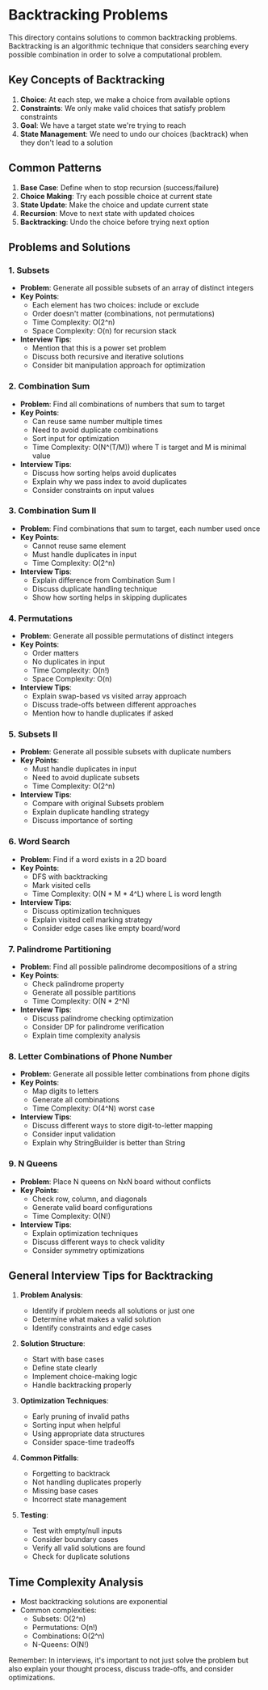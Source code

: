 # Backtracking Problems

This directory contains solutions to common backtracking problems. Backtracking is an algorithmic technique that considers searching every possible combination in order to solve a computational problem.

## Key Concepts of Backtracking

1. **Choice**: At each step, we make a choice from available options
2. **Constraints**: We only make valid choices that satisfy problem constraints
3. **Goal**: We have a target state we're trying to reach
4. **State Management**: We need to undo our choices (backtrack) when they don't lead to a solution

## Common Patterns

1. **Base Case**: Define when to stop recursion (success/failure)
2. **Choice Making**: Try each possible choice at current state
3. **State Update**: Make the choice and update current state
4. **Recursion**: Move to next state with updated choices
5. **Backtracking**: Undo the choice before trying next option

## Problems and Solutions

### 1. Subsets
- **Problem**: Generate all possible subsets of an array of distinct integers
- **Key Points**:
  - Each element has two choices: include or exclude
  - Order doesn't matter (combinations, not permutations)
  - Time Complexity: O(2^n)
  - Space Complexity: O(n) for recursion stack
- **Interview Tips**:
  - Mention that this is a power set problem
  - Discuss both recursive and iterative solutions
  - Consider bit manipulation approach for optimization

### 2. Combination Sum
- **Problem**: Find all combinations of numbers that sum to target
- **Key Points**:
  - Can reuse same number multiple times
  - Need to avoid duplicate combinations
  - Sort input for optimization
  - Time Complexity: O(N^(T/M)) where T is target and M is minimal value
- **Interview Tips**:
  - Discuss how sorting helps avoid duplicates
  - Explain why we pass index to avoid duplicates
  - Consider constraints on input values

### 3. Combination Sum II
- **Problem**: Find combinations that sum to target, each number used once
- **Key Points**:
  - Cannot reuse same element
  - Must handle duplicates in input
  - Time Complexity: O(2^n)
- **Interview Tips**:
  - Explain difference from Combination Sum I
  - Discuss duplicate handling technique
  - Show how sorting helps in skipping duplicates

### 4. Permutations
- **Problem**: Generate all possible permutations of distinct integers
- **Key Points**:
  - Order matters
  - No duplicates in input
  - Time Complexity: O(n!)
  - Space Complexity: O(n)
- **Interview Tips**:
  - Explain swap-based vs visited array approach
  - Discuss trade-offs between different approaches
  - Mention how to handle duplicates if asked

### 5. Subsets II
- **Problem**: Generate all possible subsets with duplicate numbers
- **Key Points**:
  - Must handle duplicates in input
  - Need to avoid duplicate subsets
  - Time Complexity: O(2^n)
- **Interview Tips**:
  - Compare with original Subsets problem
  - Explain duplicate handling strategy
  - Discuss importance of sorting

### 6. Word Search
- **Problem**: Find if a word exists in a 2D board
- **Key Points**:
  - DFS with backtracking
  - Mark visited cells
  - Time Complexity: O(N * M * 4^L) where L is word length
- **Interview Tips**:
  - Discuss optimization techniques
  - Explain visited cell marking strategy
  - Consider edge cases like empty board/word

### 7. Palindrome Partitioning
- **Problem**: Find all possible palindrome decompositions of a string
- **Key Points**:
  - Check palindrome property
  - Generate all possible partitions
  - Time Complexity: O(N * 2^N)
- **Interview Tips**:
  - Discuss palindrome checking optimization
  - Consider DP for palindrome verification
  - Explain time complexity analysis

### 8. Letter Combinations of Phone Number
- **Problem**: Generate all possible letter combinations from phone digits
- **Key Points**:
  - Map digits to letters
  - Generate all combinations
  - Time Complexity: O(4^N) worst case
- **Interview Tips**:
  - Discuss different ways to store digit-to-letter mapping
  - Consider input validation
  - Explain why StringBuilder is better than String

### 9. N Queens
- **Problem**: Place N queens on NxN board without conflicts
- **Key Points**:
  - Check row, column, and diagonals
  - Generate valid board configurations
  - Time Complexity: O(N!)
- **Interview Tips**:
  - Explain optimization techniques
  - Discuss different ways to check validity
  - Consider symmetry optimizations

## General Interview Tips for Backtracking

1. **Problem Analysis**:
   - Identify if problem needs all solutions or just one
   - Determine what makes a valid solution
   - Identify constraints and edge cases

2. **Solution Structure**:
   - Start with base cases
   - Define state clearly
   - Implement choice-making logic
   - Handle backtracking properly

3. **Optimization Techniques**:
   - Early pruning of invalid paths
   - Sorting input when helpful
   - Using appropriate data structures
   - Consider space-time tradeoffs

4. **Common Pitfalls**:
   - Forgetting to backtrack
   - Not handling duplicates properly
   - Missing base cases
   - Incorrect state management

5. **Testing**:
   - Test with empty/null inputs
   - Consider boundary cases
   - Verify all valid solutions are found
   - Check for duplicate solutions

## Time Complexity Analysis
- Most backtracking solutions are exponential
- Common complexities:
  - Subsets: O(2^n)
  - Permutations: O(n!)
  - Combinations: O(2^n)
  - N-Queens: O(N!)

Remember: In interviews, it's important to not just solve the problem but also explain your thought process, discuss trade-offs, and consider optimizations.

